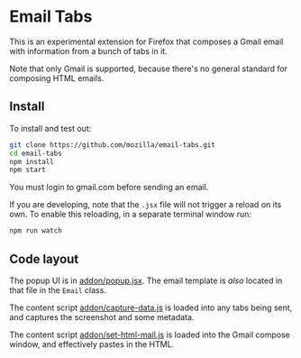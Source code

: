 # Email Tabs

This is an experimental extension for Firefox that composes a Gmail email with information from a bunch of tabs in it.

Note that only Gmail is supported, because there's no general standard for composing HTML emails.

## Install

To install and test out:

```sh
git clone https://github.com/mozilla/email-tabs.git
cd email-tabs
npm install
npm start
```

You must login to gmail.com before sending an email.

If you are developing, note that the `.jsx` file will not trigger a reload on its own. To enable this reloading, in a separate terminal window run:

```sh
npm run watch
```

## Code layout

The popup UI is in [addon/popup.jsx](./addon/popup.jsx). The email template is *also* located in that file in the `Email` class.

The content script [addon/capture-data.js](./addon/capture-data.js) is loaded into any tabs being sent, and captures the screenshot and some metadata.

The content script [addon/set-html-mail.js](./addon/set-html-email.js) is loaded into the Gmail compose window, and effectively pastes in the HTML.
